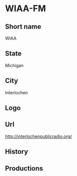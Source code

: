 # WIAA-FM

## Short name

WIAA

## State

Michigan

## City

Interlochen

## Logo



## Url

http://interlochenpublicradio.org/

## History



## Productions


